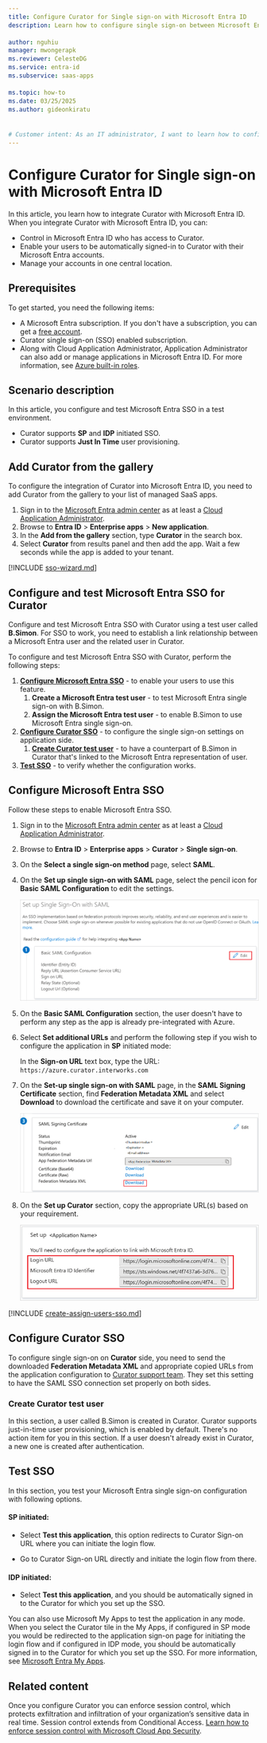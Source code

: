 ```yaml
---
title: Configure Curator for Single sign-on with Microsoft Entra ID
description: Learn how to configure single sign-on between Microsoft Entra ID and Curator.

author: nguhiu
manager: mwongerapk
ms.reviewer: CelesteDG
ms.service: entra-id
ms.subservice: saas-apps

ms.topic: how-to
ms.date: 03/25/2025
ms.author: gideonkiratu


# Customer intent: As an IT administrator, I want to learn how to configure single sign-on between Microsoft Entra ID and Curator so that I can control who has access to Curator, enable automatic sign-in with Microsoft Entra accounts, and manage my accounts in one central location.
---
```


# Configure Curator for Single sign-on with Microsoft Entra ID

In this article,  you learn how to integrate Curator with Microsoft Entra ID. When you integrate Curator with Microsoft Entra ID, you can:

* Control in Microsoft Entra ID who has access to Curator.
* Enable your users to be automatically signed-in to Curator with their Microsoft Entra accounts.
* Manage your accounts in one central location.

## Prerequisites

To get started, you need the following items:

* A Microsoft Entra subscription. If you don't have a subscription, you can get a [free account](https://azure.microsoft.com/free/).
* Curator single sign-on (SSO) enabled subscription.
* Along with Cloud Application Administrator, Application Administrator can also add or manage applications in Microsoft Entra ID.
For more information, see [Azure built-in roles](~/identity/role-based-access-control/permissions-reference.md).

## Scenario description

In this article,  you configure and test Microsoft Entra SSO in a test environment.

* Curator supports **SP** and **IDP** initiated SSO.
* Curator supports **Just In Time** user provisioning.

## Add Curator from the gallery

To configure the integration of Curator into Microsoft Entra ID, you need to add Curator from the gallery to your list of managed SaaS apps.

1. Sign in to the [Microsoft Entra admin center](https://entra.microsoft.com) as at least a [Cloud Application Administrator](~/identity/role-based-access-control/permissions-reference.md#cloud-application-administrator).
1. Browse to **Entra ID** > **Enterprise apps** > **New application**.
1. In the **Add from the gallery** section, type **Curator** in the search box.
1. Select **Curator** from results panel and then add the app. Wait a few seconds while the app is added to your tenant.

 [!INCLUDE [sso-wizard.md](~/identity/saas-apps/includes/sso-wizard.md)]

<a name='configure-and-test-azure-ad-sso-for-curator'></a>

## Configure and test Microsoft Entra SSO for Curator

Configure and test Microsoft Entra SSO with Curator using a test user called **B.Simon**. For SSO to work, you need to establish a link relationship between a Microsoft Entra user and the related user in Curator.

To configure and test Microsoft Entra SSO with Curator, perform the following steps:

1. **[Configure Microsoft Entra SSO](#configure-azure-ad-sso)** - to enable your users to use this feature.
    1. **Create a Microsoft Entra test user** - to test Microsoft Entra single sign-on with B.Simon.
    1. **Assign the Microsoft Entra test user** - to enable B.Simon to use Microsoft Entra single sign-on.
1. **[Configure Curator SSO](#configure-curator-sso)** - to configure the single sign-on settings on application side.
    1. **[Create Curator test user](#create-curator-test-user)** - to have a counterpart of B.Simon in Curator that's linked to the Microsoft Entra representation of user.
1. **[Test SSO](#test-sso)** - to verify whether the configuration works.

<a name='configure-azure-ad-sso'></a>

## Configure Microsoft Entra SSO

Follow these steps to enable Microsoft Entra SSO.

1. Sign in to the [Microsoft Entra admin center](https://entra.microsoft.com) as at least a [Cloud Application Administrator](~/identity/role-based-access-control/permissions-reference.md#cloud-application-administrator).
1. Browse to **Entra ID** > **Enterprise apps** > **Curator** > **Single sign-on**.
1. On the **Select a single sign-on method** page, select **SAML**.
1. On the **Set up single sign-on with SAML** page, select the pencil icon for **Basic SAML Configuration** to edit the settings.

    ![Screenshot shows to edit Basic SAML Configuration.](common/edit-urls.png "Basic Configuration")

1. On the **Basic SAML Configuration** section, the user doesn't have to perform any step as the app is already pre-integrated with Azure.

1. Select **Set additional URLs** and perform the following step if you wish to configure the application in **SP** initiated mode:    

    In the **Sign-on URL** text box, type the URL:
    `https://azure.curator.interworks.com`

1. On the **Set-up single sign-on with SAML** page, in the **SAML Signing Certificate** section,  find **Federation Metadata XML** and select **Download** to download the certificate and save it on your computer.

    ![Screenshot shows the Certificate download link.](common/metadataxml.png "Certificate")

1. On the **Set up Curator** section, copy the appropriate URL(s) based on your requirement.

	![Screenshot shows to copy configuration appropriate URL.](common/copy-configuration-urls.png "Metadata")  

<a name='create-an-azure-ad-test-user'></a>

[!INCLUDE [create-assign-users-sso.md](~/identity/saas-apps/includes/create-assign-users-sso.md)]

## Configure Curator SSO

To configure single sign-on on **Curator** side, you need to send the downloaded **Federation Metadata XML** and appropriate copied URLs from the application configuration to [Curator support team](mailto:curator@interworks.com). They set this setting to have the SAML SSO connection set properly on both sides.

### Create Curator test user

In this section, a user called B.Simon is created in Curator. Curator supports just-in-time user provisioning, which is enabled by default. There's no action item for you in this section. If a user doesn't already exist in Curator, a new one is created after authentication.

## Test SSO 

In this section, you test your Microsoft Entra single sign-on configuration with following options. 

#### SP initiated:

* Select **Test this application**, this option redirects to Curator Sign-on URL where you can initiate the login flow.  

* Go to Curator Sign-on URL directly and initiate the login flow from there.

#### IDP initiated:

* Select **Test this application**, and you should be automatically signed in to the Curator for which you set up the SSO. 

You can also use Microsoft My Apps to test the application in any mode. When you select the Curator tile in the My Apps, if configured in SP mode you would be redirected to the application sign-on page for initiating the login flow and if configured in IDP mode, you should be automatically signed in to the Curator for which you set up the SSO. For more information, see [Microsoft Entra My Apps](/azure/active-directory/manage-apps/end-user-experiences#azure-ad-my-apps).

## Related content

Once you configure Curator you can enforce session control, which protects exfiltration and infiltration of your organization’s sensitive data in real time. Session control extends from Conditional Access. [Learn how to enforce session control with Microsoft Cloud App Security](/cloud-app-security/proxy-deployment-aad).
